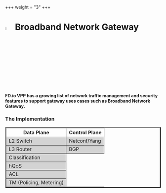+++
weight = "3"
+++

# <img src="/img/broadbandnetworkgateway.png" width=5% > Broadband Network Gateway
**FD.io VPP has a growing list of network traffic management and security features to support gateway uses cases such as Broadband Network Gateway.**
### The Implementation
<table border = "3" width = "30%"> 
    <thead>
      <tr>
      <th>Data Plane</th>
      <th>Control Plane </th>
      </tr>
    </thead>
    <tbody bgcolor = "lightgray">
      <tr><td> L2 Switch</td><td>Netconf/Yang</td></tr>
      <tr><td> L3 Router</td><td>BGP</td></tr>
      <tr><td> Classification</td></tr>
      <tr><td> hQoS</td></tr>
      <tr><td> ACL</td></tr>
      <tr><td> TM (Policing, Metering)</td></tr>
    </tbody>
</table>
